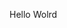Hello Wolrd








































































































































































































































































































































































































































































































































































































































































































































































































































































































































































































































































































































































































































































































































































































































































































































































































































































































































































































































































































































































































































































































































































































































































































































































































































































































































































































































































































































































































































































































































































































































































































































































































































































































































































































































































































